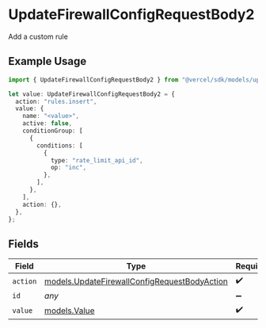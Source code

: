 # UpdateFirewallConfigRequestBody2

Add a custom rule

## Example Usage

```typescript
import { UpdateFirewallConfigRequestBody2 } from "@vercel/sdk/models/updatefirewallconfigop.js";

let value: UpdateFirewallConfigRequestBody2 = {
  action: "rules.insert",
  value: {
    name: "<value>",
    active: false,
    conditionGroup: [
      {
        conditions: [
          {
            type: "rate_limit_api_id",
            op: "inc",
          },
        ],
      },
    ],
    action: {},
  },
};
```

## Fields

| Field                                                                                              | Type                                                                                               | Required                                                                                           | Description                                                                                        |
| -------------------------------------------------------------------------------------------------- | -------------------------------------------------------------------------------------------------- | -------------------------------------------------------------------------------------------------- | -------------------------------------------------------------------------------------------------- |
| `action`                                                                                           | [models.UpdateFirewallConfigRequestBodyAction](../models/updatefirewallconfigrequestbodyaction.md) | :heavy_check_mark:                                                                                 | N/A                                                                                                |
| `id`                                                                                               | *any*                                                                                              | :heavy_minus_sign:                                                                                 | N/A                                                                                                |
| `value`                                                                                            | [models.Value](../models/value.md)                                                                 | :heavy_check_mark:                                                                                 | N/A                                                                                                |